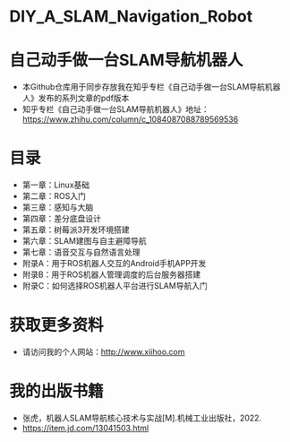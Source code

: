 # DIY_A_SLAM_Navigation_Robot
# 自己动手做一台SLAM导航机器人
* 本Github仓库用于同步存放我在知乎专栏《自己动手做一台SLAM导航机器人》发布的系列文章的pdf版本
* 知乎专栏《自己动手做一台SLAM导航机器人》地址：https://www.zhihu.com/column/c_1084087088789569536
# 目录
* 第一章：Linux基础
* 第二章：ROS入门
* 第三章：感知与大脑
* 第四章：差分底盘设计
* 第五章：树莓派3开发环境搭建
* 第六章：SLAM建图与自主避障导航
* 第七章：语音交互与自然语言处理
* 附录A：用于ROS机器人交互的Android手机APP开发
* 附录B：用于ROS机器人管理调度的后台服务器搭建
* 附录C：如何选择ROS机器人平台进行SLAM导航入门
# 获取更多资料
* 请访问我的个人网站：http://www.xiihoo.com
# 我的出版书籍
* 张虎，机器人SLAM导航核心技术与实战[M].机械工业出版社，2022.
* https://item.jd.com/13041503.html